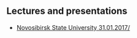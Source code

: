 ## Lectures and presentations 
*   <a href="nsu_31_01_2017/README.md">Novosibirsk State University 31.01.2017/</a>
